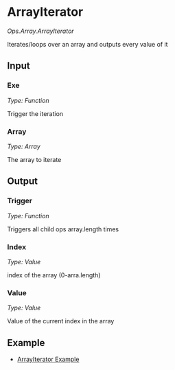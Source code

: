 # ArrayIterator

*Ops.Array.ArrayIterator*

Iterates/loops over an array and outputs every value of it

## Input

### Exe

*Type: Function*

Trigger the iteration

### Array

*Type: Array*

The array to iterate

## Output

### Trigger

*Type: Function*

Triggers all child ops array.length times

### Index

*Type: Value*

index of the array (0-arra.length)

### Value

*Type: Value*

Value of the current index in the array




## Example

- [ArrayIterator Example](https://cables.gl/p/570d7343dbe1fb873166a4c1)